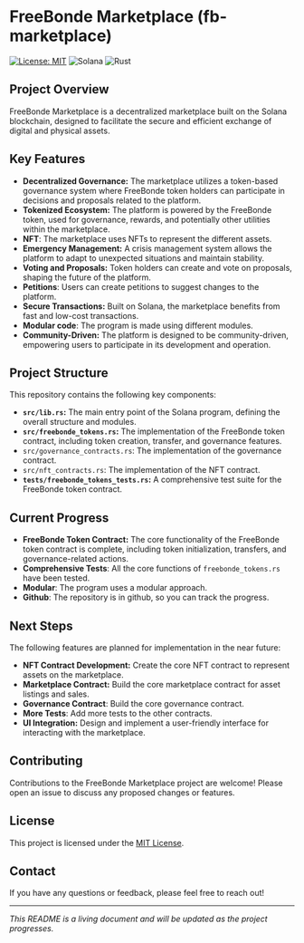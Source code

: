 # FreeBonde Marketplace (fb-marketplace)

[![License: MIT](https://img.shields.io/badge/License-MIT-yellow.svg)](https://opensource.org/licenses/MIT)
![Solana](https://img.shields.io/badge/Solana-Program-blue)
![Rust](https://img.shields.io/badge/Rust-Lang-orange)

## Project Overview

FreeBonde Marketplace is a decentralized marketplace built on the Solana blockchain, designed to facilitate the secure and efficient exchange of digital and physical assets.

## Key Features

*   **Decentralized Governance:** The marketplace utilizes a token-based governance system where FreeBonde token holders can participate in decisions and proposals related to the platform.
*   **Tokenized Ecosystem:** The platform is powered by the FreeBonde token, used for governance, rewards, and potentially other utilities within the marketplace.
* **NFT**: The marketplace uses NFTs to represent the different assets.
*   **Emergency Management:** A crisis management system allows the platform to adapt to unexpected situations and maintain stability.
*   **Voting and Proposals:** Token holders can create and vote on proposals, shaping the future of the platform.
* **Petitions**: Users can create petitions to suggest changes to the platform.
*   **Secure Transactions:** Built on Solana, the marketplace benefits from fast and low-cost transactions.
* **Modular code**: The program is made using different modules.
*   **Community-Driven:** The platform is designed to be community-driven, empowering users to participate in its development and operation.

## Project Structure

This repository contains the following key components:

*   **`src/lib.rs`:** The main entry point of the Solana program, defining the overall structure and modules.
*   **`src/freebonde_tokens.rs`:** The implementation of the FreeBonde token contract, including token creation, transfer, and governance features.
* `src/governance_contracts.rs`: The implementation of the governance contract.
* `src/nft_contracts.rs`: The implementation of the NFT contract.
*   **`tests/freebonde_tokens_tests.rs`:** A comprehensive test suite for the FreeBonde token contract.

## Current Progress

*   **FreeBonde Token Contract:** The core functionality of the FreeBonde token contract is complete, including token initialization, transfers, and governance-related actions.
* **Comprehensive Tests**: All the core functions of `freebonde_tokens.rs` have been tested.
* **Modular**: The program uses a modular approach.
* **Github**: The repository is in github, so you can track the progress.

## Next Steps

The following features are planned for implementation in the near future:

*   **NFT Contract Development:** Create the core NFT contract to represent assets on the marketplace.
*   **Marketplace Contract:** Build the core marketplace contract for asset listings and sales.
*   **Governance Contract**: Build the core governance contract.
* **More Tests**: Add more tests to the other contracts.
*   **UI Integration:** Design and implement a user-friendly interface for interacting with the marketplace.

## Contributing

Contributions to the FreeBonde Marketplace project are welcome! Please open an issue to discuss any proposed changes or features.

## License

This project is licensed under the [MIT License](LICENSE).

## Contact

If you have any questions or feedback, please feel free to reach out!

---

*This README is a living document and will be updated as the project progresses.*
